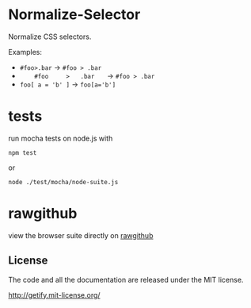 # Normalize-Selector

Normalize CSS selectors.

Examples:

* `#foo>.bar` -> `#foo > .bar`
* ` 	#foo 	 > 	 .bar 	 ` -> `#foo > .bar`
* `foo[ a = 'b' ]` -> `foo[a='b']`

# tests

run mocha tests on node.js with 

    npm test
    
or

    node ./test/mocha/node-suite.js
    
# rawgithub

view the browser suite directly on 
[rawgithub](https://rawgithub.com/getify/normalize-selector/master/test/mocha/browser-suite.html)

## License

The code and all the documentation are released under the MIT license.

http://getify.mit-license.org/
